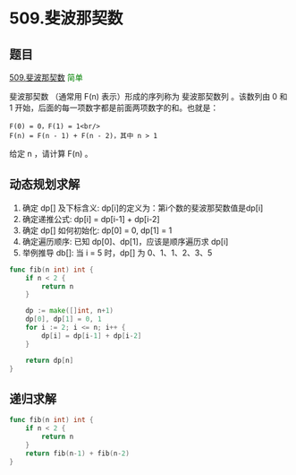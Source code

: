 # 509.斐波那契数

## 题目

[509.斐波那契数](https://leetcode.cn/problems/fibonacci-number/description/) <span style="color: green;">简单</span>

斐波那契数 （通常用 F(n) 表示）形成的序列称为 斐波那契数列 。该数列由 0 和 1 开始，后面的每一项数字都是前面两项数字的和。也就是：

    F(0) = 0，F(1) = 1<br/>
    F(n) = F(n - 1) + F(n - 2)，其中 n > 1

给定 n ，请计算 F(n) 。

## 动态规划求解

1. 确定 dp[] 及下标含义: dp[i]的定义为：第i个数的斐波那契数值是dp[i]
2. 确定递推公式: dp[i] = dp[i-1] + dp[i-2]
3. 确定 dp[] 如何初始化: dp[0] = 0, dp[1] = 1
4. 确定遍历顺序: 已知 dp[0]、dp[1]，应该是顺序遍历求 dp[i]
5. 举例推导 db[]: 当 i = 5 时，dp[] 为 0、1、1、2、3、5

```go
func fib(n int) int {
	if n < 2 {
		return n
	}

	dp := make([]int, n+1)
	dp[0], dp[1] = 0, 1
	for i := 2; i <= n; i++ {
		dp[i] = dp[i-1] + dp[i-2]
	}

	return dp[n]
}
```
## 递归求解

```go
func fib(n int) int {
	if n < 2 {
		return n
	}
	return fib(n-1) + fib(n-2)
}
```